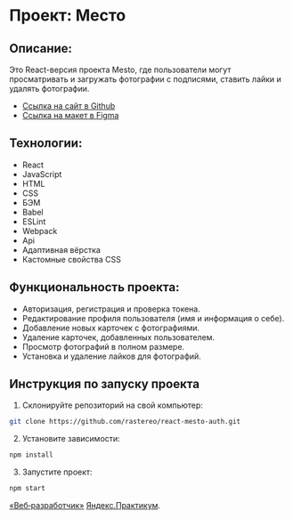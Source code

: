 # Проект: Место

## Описание:
Это React-версия проекта Mesto, где пользователи могут просматривать и загружать фотографии с подписями, ставить лайки и удалять фотографии.

* [Ссылка на сайт в Github](https://rastereo.github.io/react-mesto-auth/)
* [Ссылка на макет в Figma](https://www.figma.com/file/5H3gsn5lIGPwzBPby9jAOo/Sprint-14-RU?node-id=0%3A1)

## Технологии:
* React
* JavaScript
* HTML
* CSS
* БЭМ
* Babel
* ESLint
* Webpack
* Api
* Адаптивная вёрстка
* Кастомные свойства CSS

## Функциональность проекта:
* Авторизация, регистрация и проверка токена.
* Редактирование профиля пользователя (имя и информация о себе).
* Добавление новых карточек с фотографиями.
* Удаление карточек, добавленных пользователем.
* Просмотр фотографий в полном размере.
* Установка и удаление лайков для фотографий.

## Инструкция по запуску проекта
1. Склонируйте репозиторий на свой компьютер:
```bash
git clone https://github.com/rastereo/react-mesto-auth.git
```
2. Установите зависимости:
```bash
npm install
```
3. Запустите проект:
```bash
npm start
```
[«Веб‑разработчик»](https://practicum.yandex.ru/web/) [Яндекс.Практикум](https://practicum.yandex.ru/).
